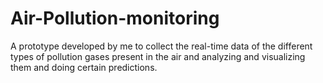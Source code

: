 # Air-Pollution-monitoring
A prototype developed by me to collect the real-time data of the different types of pollution gases present in the air and analyzing and visualizing them and doing certain predictions.
